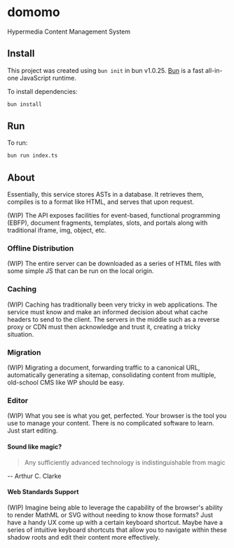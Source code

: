 # domomo

Hypermedia Content Management System

## Install

This project was created using `bun init` in bun v1.0.25. [Bun](https://bun.sh) is a fast all-in-one JavaScript runtime.

To install dependencies:

```bash
bun install
```

## Run

To run:

```bash
bun run index.ts
```

## About

Essentially, this service stores ASTs in a database. It retrieves them, compiles is to a format like HTML, and serves that upon request.

(WIP) The API exposes facilities for event-based, functional programming (EBFP), document fragments, templates, slots, and portals along with traditional iframe, img, object, etc.

### Offline Distribution

(WIP) The entire server can be downloaded as a series of HTML files with some simple JS that can be run on the local origin.

### Caching

(WIP) Caching has traditionally been very tricky in web applications. The service must know and make an informed decision about what cache headers to send to the client. The servers in the middle such as a reverse proxy or CDN must then acknowledge and trust it, creating a tricky situation.

### Migration

(WIP) Migrating a document, forwarding traffic to a canonical URL, automatically generating a sitemap, consolidating content from multiple, old-school CMS like WP should be easy.

### Editor

(WIP) What you see is what you get, perfected. Your browser is the tool you use to manage your content. There is no complicated software to learn. Just start editing.

#### Sound like magic?

> Any sufficiently advanced technology is indistinguishable from magic

-- Arthur C. Clarke

#### Web Standards Support

(WIP) Imagine being able to leverage the capability of the browser's ability to render MathML or SVG without needing to know those formats? Just have a handy UX come up with a certain keyboard shortcut. Maybe have a series of intuitive keyboard shortcuts that allow you to navigate within these shadow roots and edit their content more effectively.
